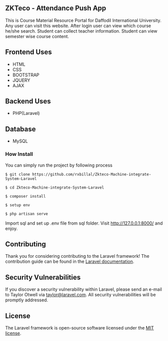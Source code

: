 

## ZKTeco - Attendance Push App

This is Course Material Resource Portal for Daffodil International University.
Any user can visit this website. After login user can view which course he/she search. Student can collect teacher information. Student can view semester wise course content.


## Frontend Uses
- HTML
- CSS 
- BOOTSTRAP
- JQUERY
- AJAX

## Backend Uses
- PHP(Laravel)
## Database 
- MySQL


### How Install

You can simply run the project by following process
```shell
$ git clone https://github.com/rxbillal/Zkteco-Machine-integrate-System-Laravel
```
```shell
$ cd Zkteco-Machine-integrate-System-Laravel
```
```shell
$ composer install
```
```shell
$ setup env
```
```shell
$ php artisan serve
```
Import sql and set up .env file from sql folder.
Visit http://127.0.0.1:8000/ and enjoy.



## Contributing

Thank you for considering contributing to the Laravel framework! The contribution guide can be found in the [Laravel documentation](https://laravel.com/docs/contributions).

## Security Vulnerabilities

If you discover a security vulnerability within Laravel, please send an e-mail to Taylor Otwell via [taylor@laravel.com](mailto:taylor@laravel.com). All security vulnerabilities will be promptly addressed.

## License

The Laravel framework is open-source software licensed under the [MIT license](https://opensource.org/licenses/MIT).
